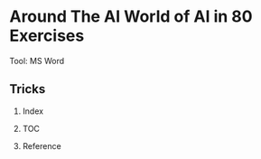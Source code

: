 # Around The AI World of AI in 80 Exercises

Tool: MS Word


## Tricks

1. Index

2. TOC

3. Reference
